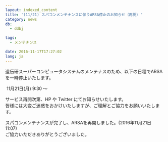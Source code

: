 ```yaml
---
layout: indexed_content
title: '(11/21) スパコンメンテナンスに伴うARSA停止のお知らせ（再開）'
category: news
db:
  - ddbj

tags:
  - メンテナンス

date: 2016-11-17T17:27:02
lang: ja
---
```


<p>遺伝研スーパーコンピュータシステムのメンテナスのため、以下の日程でARSAを一時停止いたします。</p>

<p><span class="icon_square"> 11月21日(月) 9:30 ～</span></p>

<p>サービス再開次第、HP や Twitter にてお知らせいたします。<br>皆様には大変ご迷惑をおかけいたしますが、ご理解とご協力をお願いいたします。</p>

<p><span class="font-red">スパコンメンテナンスが完了し、ARSAを再開しました。(2016年11月21日 11:07)<br>ご協力いただきありがとうございました。</span></p>
